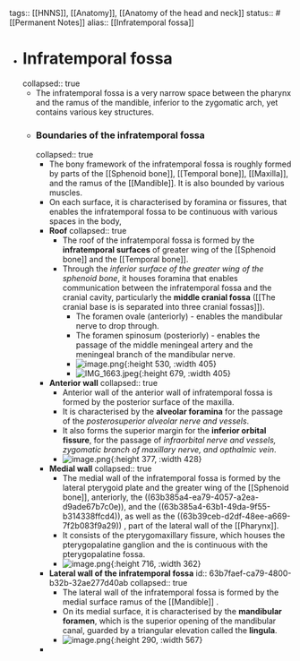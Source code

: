 tags:: [[HNNS]], [[Anatomy]], [[Anatomy of the head and neck]] 
status:: #[[Permanent Notes]]
alias:: [[Infratemporal fossa]]

- # Infratemporal fossa
  collapsed:: true
	- The infratemporal fossa is a very narrow space between the pharynx and the ramus of the mandible, inferior to the zygomatic arch, yet contains various key structures.
	- ### Boundaries of the infratemporal fossa
	  collapsed:: true
		- The bony framework of the infratemporal fossa is roughly formed by parts of the [[Sphenoid bone]], [[Temporal bone]], [[Maxilla]], and the ramus of the [[Mandible]]. It is also bounded by various muscles.
		- On each surface, it is characterised by foramina or fissures, that enables the infratemporal fossa to be continuous with various spaces in the body,
		- **Roof**
		  collapsed:: true
			- The roof of the infratemporal fossa is formed by the **infratemporal surfaces** of greater wing of the [[Sphenoid bone]] and the [[Temporal bone]].
			- Through the *inferior surface of the greater wing of the sphenoid bone*, it houses foramina that enables communication between the infratemporal fossa and the cranial cavity, particularly the **middle cranial fossa** ([[The cranial base is is separated into three cranial fossas]]).
				- The foramen ovale (anteriorly) - enables the mandibular nerve to drop through.
				- The foramen spinosum (posteriorly) - enables the passage of the middle meningeal artery and the meningeal branch of the mandibular nerve.
				- ![image.png](../assets/image_1673001068218_0.png){:height 530, :width 405}
				- ![IMG_1663.jpeg](../assets/IMG_1663_1673001093559_0.jpeg){:height 679, :width 405}
		- **Anterior wall**
		  collapsed:: true
			- Anterior wall of the anterior wall of infratemporal fossa is formed by the posterior surface of the maxilla.
			- It is characterised by the **alveolar foramina** for the passage of the *posterosuperior alveolar nerve and vessels*.
			- It also forms the superior margin for the **inferior orbital fissure**, for the passage of *infraorbital nerve and vessels, zygomatic branch of maxillary nerve, and opthalmic vein*.
			- ![image.png](../assets/image_1673001347329_0.png){:height 377, :width 428}
		- **Medial wall**
		  collapsed:: true
			- The medial wall of the infratemporal fossa is formed by the lateral pterygoid plate and the greater wing of the [[Sphenoid bone]], anteriorly, the ((63b385a4-ea79-4057-a2ea-d9ade67b7c0e)), and the ((63b385a4-63b1-49da-9f55-b314338ffcd4)), as well as the ((63b39ceb-d2df-48ee-a669-7f2b083f9a29)) , part of the lateral wall of the [[Pharynx]].
			- It consists of the pterygomaxillary fissure, which houses the pterygopalatine ganglion and the is continuous with the pterygopalatine fossa.
			- ![image.png](../assets/image_1673001554567_0.png){:height 716, :width 362}
		- **Lateral wall of the infratemporal fossa**
		  id:: 63b7faef-ca79-4800-b32b-32ae277d40ab
		  collapsed:: true
			- The lateral wall of the infratemporal fossa is formed by the medial surface ramus of the [[Mandible]] .
			- On its medial surface, it is characterised by the **mandibular foramen**, which is the superior opening of the mandibular canal, guarded by a triangular elevation called the **lingula**.
			- ![image.png](../assets/image_1673001914294_0.png){:height 290, :width 567}
		-